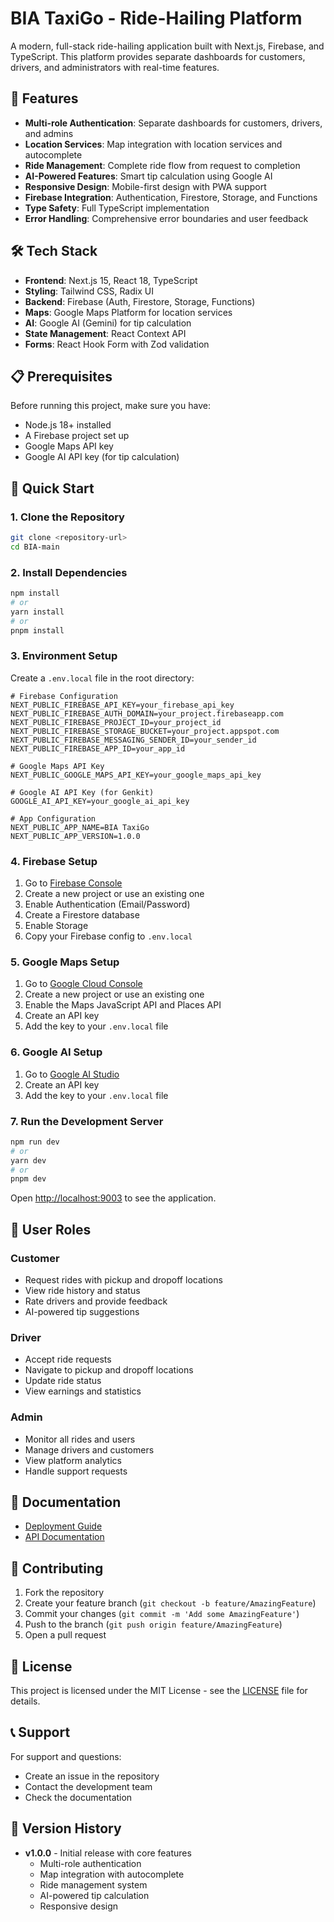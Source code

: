 # BIA TaxiGo - Ride-Hailing Platform

A modern, full-stack ride-hailing application built with Next.js, Firebase, and TypeScript. This platform provides separate dashboards for customers, drivers, and administrators with real-time features.

## 🚀 Features

- **Multi-role Authentication**: Separate dashboards for customers, drivers, and admins
- **Location Services**: Map integration with location services and autocomplete
- **Ride Management**: Complete ride flow from request to completion
- **AI-Powered Features**: Smart tip calculation using Google AI
- **Responsive Design**: Mobile-first design with PWA support
- **Firebase Integration**: Authentication, Firestore, Storage, and Functions
- **Type Safety**: Full TypeScript implementation
- **Error Handling**: Comprehensive error boundaries and user feedback

## 🛠️ Tech Stack

- **Frontend**: Next.js 15, React 18, TypeScript
- **Styling**: Tailwind CSS, Radix UI
- **Backend**: Firebase (Auth, Firestore, Storage, Functions)
- **Maps**: Google Maps Platform for location services
- **AI**: Google AI (Gemini) for tip calculation
- **State Management**: React Context API
- **Forms**: React Hook Form with Zod validation

## 📋 Prerequisites

Before running this project, make sure you have:

- Node.js 18+ installed
- A Firebase project set up
- Google Maps API key
- Google AI API key (for tip calculation)

## 🚀 Quick Start

### 1. Clone the Repository

```bash
git clone <repository-url>
cd BIA-main
```

### 2. Install Dependencies

```bash
npm install
# or
yarn install
# or
pnpm install
```

### 3. Environment Setup

Create a `.env.local` file in the root directory:

```env
# Firebase Configuration
NEXT_PUBLIC_FIREBASE_API_KEY=your_firebase_api_key
NEXT_PUBLIC_FIREBASE_AUTH_DOMAIN=your_project.firebaseapp.com
NEXT_PUBLIC_FIREBASE_PROJECT_ID=your_project_id
NEXT_PUBLIC_FIREBASE_STORAGE_BUCKET=your_project.appspot.com
NEXT_PUBLIC_FIREBASE_MESSAGING_SENDER_ID=your_sender_id
NEXT_PUBLIC_FIREBASE_APP_ID=your_app_id

# Google Maps API Key
NEXT_PUBLIC_GOOGLE_MAPS_API_KEY=your_google_maps_api_key

# Google AI API Key (for Genkit)
GOOGLE_AI_API_KEY=your_google_ai_api_key

# App Configuration
NEXT_PUBLIC_APP_NAME=BIA TaxiGo
NEXT_PUBLIC_APP_VERSION=1.0.0
```

### 4. Firebase Setup

1. Go to [Firebase Console](https://console.firebase.google.com/)
2. Create a new project or use an existing one
3. Enable Authentication (Email/Password)
4. Create a Firestore database
5. Enable Storage
6. Copy your Firebase config to `.env.local`

### 5. Google Maps Setup

1. Go to [Google Cloud Console](https://console.cloud.google.com/)
2. Create a new project or use an existing one
3. Enable the Maps JavaScript API and Places API
4. Create an API key
5. Add the key to your `.env.local` file

### 6. Google AI Setup

1. Go to [Google AI Studio](https://studio.google.com/)
2. Create an API key
3. Add the key to your `.env.local` file

### 7. Run the Development Server

```bash
npm run dev
# or
yarn dev
# or
pnpm dev
```

Open [http://localhost:9003](http://localhost:9003) to see the application.

## 📱 User Roles

### Customer
- Request rides with pickup and dropoff locations
- View ride history and status
- Rate drivers and provide feedback
- AI-powered tip suggestions

### Driver
- Accept ride requests
- Navigate to pickup and dropoff locations
- Update ride status
- View earnings and statistics

### Admin
- Monitor all rides and users
- Manage drivers and customers
- View platform analytics
- Handle support requests

## 📖 Documentation

- [Deployment Guide](DEPLOYMENT.md)
- [API Documentation](docs/api.md)

## 🤝 Contributing

1. Fork the repository
2. Create your feature branch (`git checkout -b feature/AmazingFeature`)
3. Commit your changes (`git commit -m 'Add some AmazingFeature'`)
4. Push to the branch (`git push origin feature/AmazingFeature`)
5. Open a pull request

## 📄 License

This project is licensed under the MIT License - see the [LICENSE](LICENSE) file for details.

## 📞 Support

For support and questions:
- Create an issue in the repository
- Contact the development team
- Check the documentation

## 🔄 Version History

- **v1.0.0** - Initial release with core features
  - Multi-role authentication
  - Map integration with autocomplete
  - Ride management system
  - AI-powered tip calculation
  - Responsive design